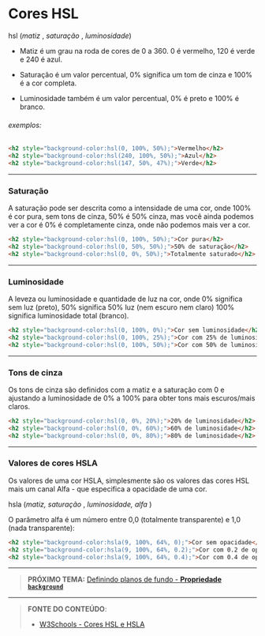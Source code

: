 # Cores HSL

hsl (*matiz* , *saturação* , *luminosidade*)

- Matiz é um grau na roda de cores de 0 a 360. 0 é vermelho, 120 é verde e 240 é azul.

- Saturação é um valor percentual, 0% significa um tom de cinza e 100% é a cor completa.

- Luminosidade também é um valor percentual, 0% é preto e 100% é branco.

###### exemplos:

```` html
<h2 style="background-color:hsl(0, 100%, 50%);">Vermelho</h2>
<h2 style="background-color:hsl(240, 100%, 50%);">Azul</h2>
<h2 style="background-color:hsl(147, 50%, 47%);">Verde</h2>
````

---

### Saturação

A saturação pode ser descrita como a intensidade de uma cor, onde 100% é cor pura, sem tons de cinza, 50% é 50% cinza, mas você ainda podemos ver a cor é 0% é completamente cinza, onde não podemos mais ver a cor.

``` html
<h2 style="background-color:hsl(0, 100%, 50%);">Cor pura</h2>
<h2 style="background-color:hsl(0, 50%, 50%);">50% de saturação</h2>
<h2 style="background-color:hsl(0, 0%, 50%);">Totalmente saturado</h2>
```

---

### Luminosidade

A leveza ou luminosidade e quantidade de luz na cor, onde 0% significa sem luz (preto), 50% significa 50% luz (nem escuro nem claro) 100% significa luminosidade total (branco).

``` html
<h2 style="background-color:hsl(0, 100%, 0%);">Cor sem luminosidade</h2>
<h2 style="background-color:hsl(0, 100%, 25%);">Cor com 25% de luminosidade</h2>
<h2 style="background-color:hsl(0, 100%, 50%);">Cor com 50% de luminosidade</h2>
```

---

### Tons de cinza

Os tons de cinza são definidos com a matiz e a saturação com 0 e ajustando a luminosidade de 0% a 100% para obter tons mais escuros/mais claros.

``` html
<h2 style="background-color:hsl(0, 0%, 20%);">20% de luminosidade</h2>
<h2 style="background-color:hsl(0, 0%, 60%);">60% de luminosidade</h2>
<h2 style="background-color:hsl(0, 0%, 80%);">80% de luminosidade</h2>
```

---

### Valores de cores HSLA

Os valores de uma cor HSLA, simplesmente são os valores das cores HSL mais um canal Alfa - que especifica a opacidade de uma cor.

hsla (*matiz,* *saturação* , *luminosidade, alfa* )

O parâmetro alfa é um número entre 0,0 (totalmente transparente) e 1,0 (nada transparente):

``` html
<h2 style="background-color:hsla(9, 100%, 64%, 0);">Cor sem opacidade</h2>
<h2 style="background-color:hsla(9, 100%, 64%, 0.2);">Cor com 0.2 de opacidade</h2>
<h2 style="background-color:hsla(9, 100%, 64%, 0.4);">Cor com 0.4 de opacidade</h2>
```

***

> **PRÓXIMO TEMA:** [Definindo planos de fundo - **Propriedade `background`**](/conteudo/03-backgrounds)

***


> **FONTE DO CONTEÚDO**:
>
> - [W3Schools - Cores HSL e HSLA](https://www.w3schools.com/css/css_colors_hsl.asp)
